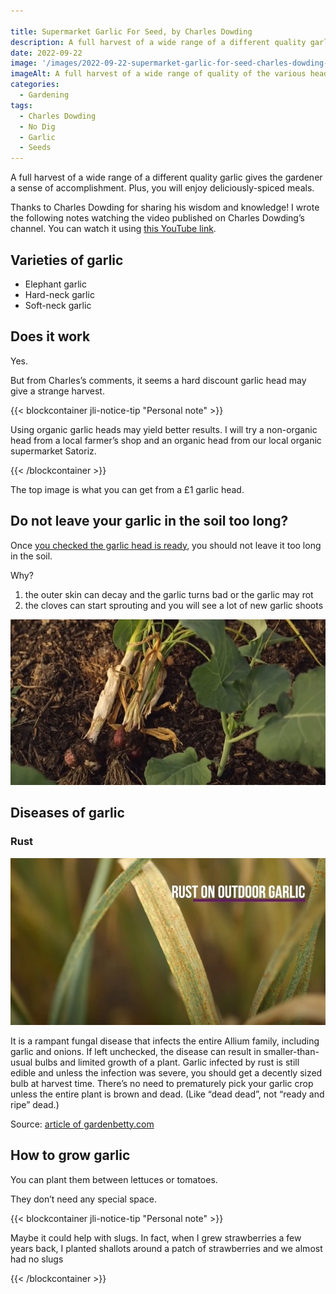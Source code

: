 ```yaml
---

title: Supermarket Garlic For Seed, by Charles Dowding
description: A full harvest of a wide range of a different quality garlic gives the gardener a sense of accomplishment. Plus, you will enjoy deliciously-spiced meals.
date: 2022-09-22
image: '/images/2022-09-22-supermarket-garlic-for-seed-charles-dowding-hero.webp'
imageAlt: A full harvest of a wide range of quality of the various heads
categories:
  - Gardening
tags:
  - Charles Dowding
  - No Dig
  - Garlic
  - Seeds
---
```


A full harvest of a wide range of a different quality garlic gives the gardener a sense of accomplishment. Plus, you will enjoy deliciously-spiced meals.

Thanks to Charles Dowding for sharing his wisdom and knowledge! I wrote the following notes watching the video published on Charles Dowding’s channel. You can watch it using [this YouTube link](https://www.youtube.com/watch?v=vr3ZxWexS5c).

<!-- more -->

## Varieties of garlic

- Elephant garlic
- Hard-neck garlic
- Soft-neck garlic

## Does it work

Yes.

But from Charles’s comments, it seems a hard discount garlic head may give a strange harvest.

{{< blockcontainer jli-notice-tip "Personal note" >}}

Using organic garlic heads may yield better results. I will try a non-organic head from a local farmer’s shop and an organic head from our local organic supermarket Satoriz.

{{< /blockcontainer >}}

The top image is what you can get from a £1 garlic head.

## Do not leave your garlic in the soil too long?

Once [you checked the garlic head is ready](../how-to-judge-the-readiness-of-garlic-charles-dowding/index.md), you should not leave it too long in the soil.

Why?

1. the outer skin can decay and the garlic turns bad or the garlic may rot
2. the cloves can start sprouting and you will see a lot of new garlic shoots

![Example of a garlic left too long in the soil after being ready (the one of the right) compared to one garlic just right (the one of the left).](images/overdue-garlic.webp 'Credits: from Charles Dowding’s vlog.')

## Diseases of garlic

### Rust

![Overdue garlic](images/garlic-rust.webp 'Credits: from Charles Dowding’s vlog.')

It is a rampant fungal disease that infects the entire Allium family, including garlic and onions. If left unchecked, the disease can result in smaller-than-usual bulbs and limited growth of a plant. Garlic infected by rust is still edible and unless the infection was severe, you should get a decently sized bulb at harvest time. There’s no need to prematurely pick your garlic crop unless the entire plant is brown and dead. (Like “dead dead”, not “ready and ripe” dead.)

Source: [article of gardenbetty.com](https://www.gardenbetty.com/grrr-garlic-rust-and-how-to-deal/)

## How to grow garlic

You can plant them between lettuces or tomatoes.

They don’t need any special space.

{{< blockcontainer jli-notice-tip "Personal note" >}}

Maybe it could help with slugs. In fact, when I grew strawberries a few years back, I planted shallots around a patch of strawberries and we almost had no slugs

{{< /blockcontainer >}}
